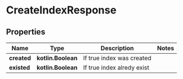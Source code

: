 
# CreateIndexResponse

## Properties
| Name | Type | Description | Notes |
| ------------ | ------------- | ------------- | ------------- |
| **created** | **kotlin.Boolean** | If true index was created |  |
| **existed** | **kotlin.Boolean** | If true index alredy exist |  |



